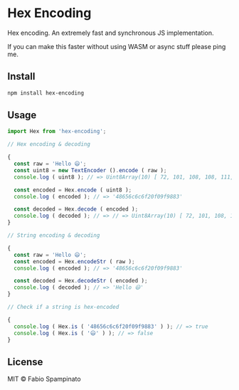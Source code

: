 # Hex Encoding

Hex encoding. An extremely fast and synchronous JS implementation.

If you can make this faster without using WASM or async stuff please ping me.

## Install

```sh
npm install hex-encoding
```

## Usage

```ts
import Hex from 'hex-encoding';

// Hex encoding & decoding

{
  const raw = 'Hello 😃';
  const uint8 = new TextEncoder ().encode ( raw );
  console.log ( uint8 ); // => Uint8Array(10) [ 72, 101, 108, 108, 111,  32, 240, 159, 152, 131 ]

  const encoded = Hex.encode ( uint8 );
  console.log ( encoded ); // => '48656c6c6f20f09f9883'

  const decoded = Hex.decode ( encoded );
  console.log ( decoded ); // => // => Uint8Array(10) [ 72, 101, 108, 108, 111,  32, 240, 159, 152, 131 ]
}

// String encoding & decoding

{
  const raw = 'Hello 😃';
  const encoded = Hex.encodeStr ( raw );
  console.log ( encoded ); // => '48656c6c6f20f09f9883'

  const decoded = Hex.decodeStr ( encoded );
  console.log ( decoded ); // => 'Hello 😃'
}

// Check if a string is hex-encoded

{
  console.log ( Hex.is ( '48656c6c6f20f09f9883' ) ); // => true
  console.log ( Hex.is ( '😃' ) ); // => false
}
```

## License

MIT © Fabio Spampinato

